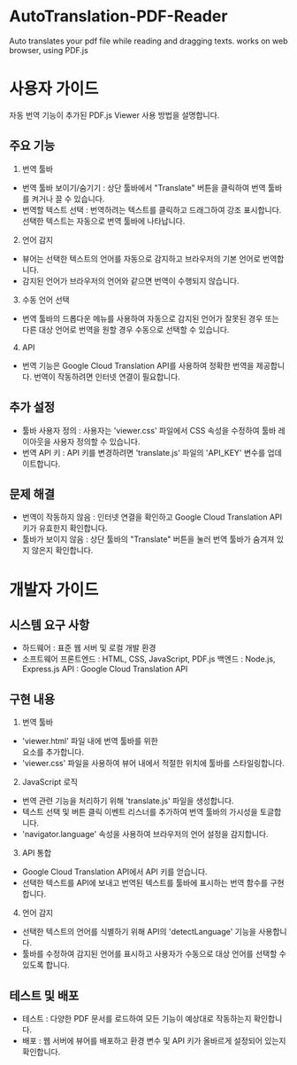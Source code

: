 # AutoTranslation-PDF-Reader
Auto translates your pdf file while reading and dragging texts. works on web browser, using PDF.js


# 사용자 가이드
자동 번역 기능이 추가된 PDF.js Viewer 사용 방법을 설명합니다.

## 주요 기능
1. 번역 툴바
- 번역 툴바 보이기/숨기기 : 상단 툴바에서 "Translate" 버튼을 클릭하여 번역 툴바를 켜거나 끌 수 있습니다.
- 번역할 텍스트 선택 : 번역하려는 텍스트를 클릭하고 드래그하여 강조 표시합니다. 선택한 텍스트는 자동으로 번역 툴바에 나타납니다.

2. 언어 감지
- 뷰어는 선택한 텍스트의 언어를 자동으로 감지하고 브라우저의 기본 언어로 번역합니다.
- 감지된 언어가 브라우저의 언어와 같으면 번역이 수행되지 않습니다.

3. 수동 언어 선택
- 번역 툴바의 드롭다운 메뉴를 사용하여 자동으로 감지된 언어가 잘못된 경우 또는 다른 대상 언어로 번역을 원할 경우 수동으로 선택할 수 있습니다.

4. API
- 번역 기능은 Google Cloud Translation API를 사용하여 정확한 번역을 제공합니다. 번역이 작동하려면 인터넷 연결이 필요합니다.

## 추가 설정
- 툴바 사용자 정의 : 사용자는 'viewer.css' 파일에서 CSS 속성을 수정하여 툴바 레이아웃을 사용자 정의할 수 있습니다.
- 번역 API 키 : API 키를 변경하려면 'translate.js' 파일의 'API_KEY' 변수를 업데이트합니다.

## 문제 해결
- 번역이 작동하지 않음 : 인터넷 연결을 확인하고 Google Cloud Translation API 키가 유효한지 확인합니다.
- 툴바가 보이지 않음 : 상단 툴바의 "Translate" 버튼을 눌러 번역 툴바가 숨겨져 있지 않은지 확인합니다.

  
# 개발자 가이드

## 시스템 요구 사항
- 하드웨어 : 표준 웹 서버 및 로컬 개발 환경
- 소프트웨어
  프론트엔드 : HTML, CSS, JavaScript, PDF.js
  백엔드 : Node.js, Express.js
  API : Google Cloud Translation API

## 구현 내용
1. 번역 툴바
- 'viewer.html' 파일 내에 번역 툴바를 위한 <div> 요소를 추가합니다.
- 'viewer.css' 파일을 사용하여 뷰어 내에서 적절한 위치에 툴바를 스타일링합니다.

2. JavaScript 로직
- 번역 관련 기능을 처리하기 위해 'translate.js' 파일을 생성합니다.
- 텍스트 선택 및 버튼 클릭 이벤트 리스너를 추가하여 번역 툴바의 가시성을 토글합니다.
- 'navigator.language' 속성을 사용하여 브라우저의 언어 설정을 감지합니다.

3. API 통합
- Google Cloud Translation API에서 API 키를 얻습니다.
- 선택한 텍스트를 API에 보내고 번역된 텍스트를 툴바에 표시하는 번역 함수를 구현합니다.

4. 언어 감지
- 선택한 텍스트의 언어를 식별하기 위해 API의 'detectLanguage' 기능을 사용합니다.
- 툴바를 수정하여 감지된 언어를 표시하고 사용자가 수동으로 대상 언어를 선택할 수 있도록 합니다.

## 테스트 및 배포
- 테스트 : 다양한 PDF 문서를 로드하여 모든 기능이 예상대로 작동하는지 확인합니다.
- 배포 : 웹 서버에 뷰어를 배포하고 환경 변수 및 API 키가 올바르게 설정되어 있는지 확인합니다.

